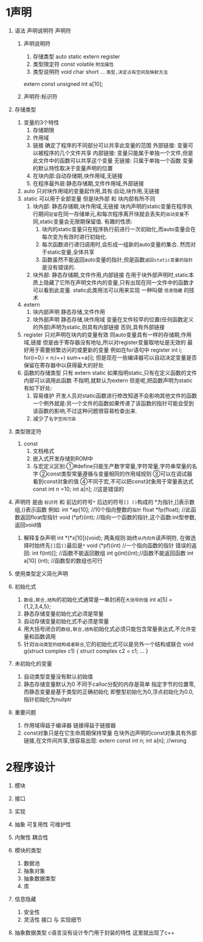 <!--
 * @Author: your name
 * @Date: 2021-08-26 11:34:44
 * @LastEditTime: 2021-08-28 16:47:28
 * @LastEditors: Please set LastEditors
 * @Description: In User Settings Edit
 * @FilePath: \C_Multiple\excercise\chapter12 statement\article.md
-->
# 1声明

1. 语法
    声明说明符 声明符
    1. 声明说明符
        1. 存储类型 auto static extern register
        2. 类型限定符   const volatile `附加属性`
        3. 类型说明符   void char short ... `类型,决定占有空间及映射方法`

        extern const unsigned int a[10];
    2. 声明符:标识符

2. 存储类型
    1. 变量的3个特性
        1. 存储期限
        2. 作用域
        3. 链接 确定了程序的不同部分可以共享此变量的范围
            外部链接: 变量可以被程序的几个文件共享
            内部链接: 变量只能属于单独一个文件,但是此文件中的函数可以共享这个变量
            无链接: 只属于单独一个函数
        变量的默认特性取决于变量声明的位置
        1. 在块内部:自动存储期,块作用域,无链接
        2. 在程序最外层:静态存储期,文件作用域,外部链接
    2. auto
        只对块作用域的变量起作用,具有:自动,块作用,无链接
    3. static
        可以用于全部变量
        但是块外部 和 块内部有所不同
        1. 块内部: 静态存储期,块作用域,无链接
            块内声明的static变量在程序执行期间`驻留`在同一存储单元,和每次程序离开块就会丢失的`自动变量`不同,static变量会无限期保留值.
            有趣的性质:
            1. 块内的static变量只在程序执行前进行一次初始化,而auto变量会在每次变为有效时进行初始化.
            2. 每次函数进行递归调用时,会形成一组新的auto变量的集合.
                然而对于static变量,全体共享
            3. 函数虽然不能返回auto变量的指针,但是函数`返回static变量的指针`是没有错误的.
        2. 块外部: 静态存储期,文件作用,内部链接
            在用于块外部声明时,static本质上隐藏了它所在声明文件内的变量,只有出现在同一文件中的函数才可以看到此变量.
            static此类用法可以用来实现 一种叫做 `信息隐藏` 的技术
    4. extern
        1. 块内部声明
            静态存储,文件作用
        2. 块外部声明
            静态存储,块作用域
        变量在文件较早的位置(任何函数定义的外部)声明为static,则具有内部链接
        否则,具有外部链接
    5. register
        只对声明在块内的变量有效
        同auto变量具有一样的存储期,作用域,链接
        但是由于寄存器没有地址,所以对register变量取地址是无效的
        最好用于需要频繁访问的或更新的变量
        例如在for语句中
        register int i;
        for(i=0;i < n;i++)
            sum+=a[i];
        但是现在一些编译器可以自动决定变量是否保留在寄存器中以获得最大的好处
    6. 函数的存储类型
        只有 extern static
        如果指明static,只有在定义函数的文件内部可以调用此函数
        不指明,就默认为extern
        但是呢,把函数声明为static有如下好处:
        1. 容易维护
            开发人员对static函数进行修改知道不会影响其他文件的函数
            一个例外就是:另一个文件的函数如果传递了该函数的指针可能会受到该函数的影响,不过这种问题很容易检查出来.
        2. 减少了`名字空间污染`

3. 类型限定符
    1. const
        1. 文档格式
        2. 嵌入式开发存储到ROM中
        3. 与宏定义区别:①#define只能生产数字常量,字符常量,字符串常量的名字
                        ②const类型常量遵循与变量相同的作用域规则
                        ③可以在调试器看到const对象的值
                        ④不同于宏,不可以把const对象用于常量表达式
                        const int n =10;
                        int a[n];   //这是错误的

4. 声明符
    是由 `标识符` 和 前边的符号`*` 后边的符号`[] ()`构成的
    *为指针,[]表示数组,()表示函数
    例如:
    int *ap[10];    //10个指向整数的`指针`
    float *fp(float);    //此函数返回float型指针
    void (*pf)(int);    //指向一个函数的指针,这个函数:int型参数,返回void值
    1. 解释复杂声明
    int *(*x[10])(void);
    两条规则:始终`从内向外`读声明符, 在做选择时始终先`[]`后`()`最后是`*`
        void (*pf)(int) //一个指向函数的指针
    错误的返回:
        int f(int)[];   //函数不能返回数组
        int g(int)(int);//函数不能返回函数
        int a[10] (int); //函数型的数组也可行

5. 使用类型定义简化声明

6. 初始化式
    1. `数组,联合,结构`的初始化式通常是一串封闭在`大括号的值`
        int a[5] = {1,2,3,4,5};
    2. 静态存储变量初始化式必须是常量
    3. 自动存储变量初始化式不必须是常量
    4. 用大括号闭合的`数组,联合,结构`初始化式必须只能包含常量表达式,不允许变量和函数调用
    5. 针对`自动类型的结构或者联合`,它的初始化式可以是另外一个结构或联合
        void g(struct complex c1)
        {
            struct complex c2 = c1;
            ...
        }

7. 未初始化的变量
    1. 自动类型变量没有默认初始值
    2. 静态存储变量默认为0
        不同于calloc分配的内存是简单 指定字节的位置零,而静态变量是基于类型的正确初始化
        即整型初始化为0,浮点初始化为0.0,指针初始化为nullptr

8. 重要问题
    1. 作用域得益于编译器
        链接得益于链接器
    2. const对象只是在它生命周期保持常量
        在块外边声明的const对象具有外部链接,在文件间共享,很容易出现:
        extern const int n;
        int a[n];   //wrong
    
# 2程序设计

1. 模块
2. 接口
3. 实现
4. 抽象 可复用性  可维护性

5. 内聚性
    耦合性

6. 模块的类型
    1. 数据池
    2. 抽象对象
    3. 抽象数据类型
    4. 库

7. 信息隐藏
    1. 安全性
    2. 灵活性
    接口 与 实现细节

8. 抽象数据类型
    c语言没有设计专门用于封装的特性
    这里就出现了c++